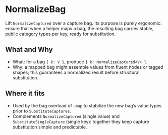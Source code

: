 # NormalizeBag

Lift `NormalizeCaptured` over a capture bag. Its purpose is purely ergonomic:
ensure that when a helper maps a bag, the resulting bag carries stable, public
category types per key, ready for substitution.

## What and Why

- What: for a bag `{ k: V }`, produce `{ k: NormalizeCaptured<V> }`.
- Why: a mapped bag might assemble values from fluent nodes or tagged shapes;
  this guarantees a normalized result before structural substitution.

## Where it fits

- Used by the bag overload of `.map` to stabilize the new bag’s value types
  prior to `SubstituteCaptures`.
- Complements `NormalizeCaptured` (single value) and `SubstituteSingleCapture`
  (single key): together they keep capture substitution simple and predictable.
